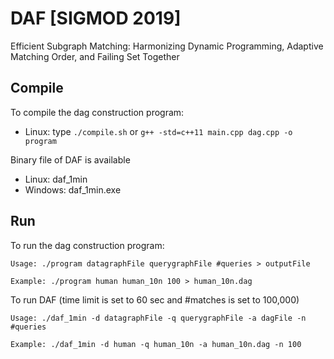 # DAF [SIGMOD 2019]
Efficient Subgraph Matching: Harmonizing Dynamic Programming, Adaptive Matching Order, and Failing Set Together

## Compile
To compile the dag construction program:
- Linux: type `./compile.sh` or `g++ -std=c++11 main.cpp dag.cpp -o program`

Binary file of DAF is available
- Linux: daf_1min
- Windows: daf_1min.exe

## Run

To run the dag construction program:
```
Usage: ./program datagraphFile querygraphFile #queries > outputFile
```

```
Example: ./program human human_10n 100 > human_10n.dag
```


To run DAF (time limit is set to 60 sec and #matches is set to 100,000)
```
Usage: ./daf_1min -d datagraphFile -q querygraphFile -a dagFile -n #queries
```

```
Example: ./daf_1min -d human -q human_10n -a human_10n.dag -n 100
```
